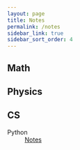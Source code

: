 ```yaml
---
layout: page
title: Notes
permalink: /notes
sidebar_link: true
sidebar_sort_order: 4
---
```


<h2>Math</h2>

<h2>Physics</h2>

<h2>CS</h2>
<dl>
  <dt>Python</dt>
  <dd><a href="{{ "/notes/CS/python/" | relative_url }}">Notes</a></dd>
</dl>
